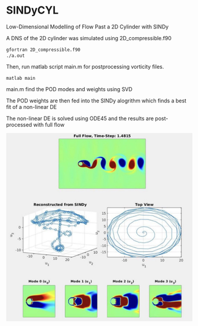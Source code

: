 # SINDyCYL
Low-Dimensional Modelling of Flow Past a 2D Cylinder with SINDy

A DNS of the 2D cylinder was simulated using 2D_compressible.f90
```
gfortran 2D_compressible.f90
./a.out
```

Then, run matlab script main.m for postprocessing vorticity files.
```
matlab main
```

main.m find the POD modes and weights using SVD

The POD weights are then fed into the SINDy alogrithm which finds a best fit of a non-linear DE

The non-linear DE is solved using ODE45 and the results are post-processed with full flow

![Hopf bifurcation observed first 3 modes](Pictures/collage.jpg)

